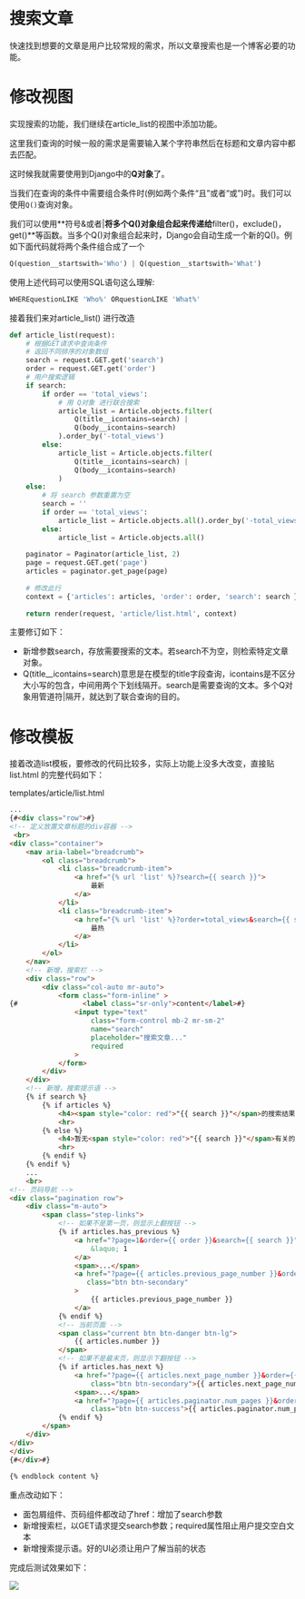 # 搜索文章
快速找到想要的文章是用户比较常规的需求，所以文章搜索也是一个博客必要的功能。

# 修改视图
实现搜索的功能，我们继续在article_list的视图中添加功能。

这里我们查询的时候一般的需求是需要输入某个字符串然后在标题和文章内容中都去匹配。

这时候我就需要使用到Django中的**Q对象**了。

当我们在查询的条件中需要组合条件时(例如两个条件“且”或者“或”)时。我们可以使用`Q()`查询对象。

我们可以使用**符号&或者|**将多个Q()对象组合起来传递给**filter()，exclude()，get()**等函数。当多个Q()对象组合起来时，Django会自动生成一个新的Q()。例如下面代码就将两个条件组合成了一个

```python
Q(question__startswith='Who') | Q(question__startswith='What')
```

使用上述代码可以使用SQL语句这么理解:

```sql
WHEREquestionLIKE 'Who%' ORquestionLIKE 'What%'
```

接着我们来对article_list() 进行改造
```python
def article_list(request):
    # 根据GET请求中查询条件
    # 返回不同排序的对象数组
    search = request.GET.get('search')
    order = request.GET.get('order')
    # 用户搜索逻辑
    if search:
        if order == 'total_views':
            # 用 Q对象 进行联合搜索
            article_list = Article.objects.filter(
                Q(title__icontains=search) |
                Q(body__icontains=search)
            ).order_by('-total_views')
        else:
            article_list = Article.objects.filter(
                Q(title__icontains=search) |
                Q(body__icontains=search)
            )
    else:
        # 将 search 参数重置为空
        search = ''
        if order == 'total_views':
            article_list = Article.objects.all().order_by('-total_views')
        else:
            article_list = Article.objects.all()
 
    paginator = Paginator(article_list, 2)
    page = request.GET.get('page')
    articles = paginator.get_page(page)
 
    # 修改此行
    context = {'articles': articles, 'order': order, 'search': search }
 
    return render(request, 'article/list.html', context)
```

主要修订如下：

- 新增参数search，存放需要搜索的文本。若search不为空，则检索特定文章对象。
- Q(title__icontains=search)意思是在模型的title字段查询，icontains是不区分大小写的包含，中间用两个下划线隔开。search是需要查询的文本。多个Q对象用管道符|隔开，就达到了联合查询的目的。

# 修改模板

接着改造list模板，要修改的代码比较多，实际上功能上没多大改变，直接贴list.html 的完整代码如下：

templates/article/list.html

```html
...
{#<div class="row">#}
<!-- 定义放置文章标题的div容器 -->
 <br>
<div class="container">
    <nav aria-label="breadcrumb">
        <ol class="breadcrumb">
            <li class="breadcrumb-item">
                <a href="{% url 'list' %}?search={{ search }}">
                    最新
                </a>
            </li>
            <li class="breadcrumb-item">
                <a href="{% url 'list' %}?order=total_views&search={{ search }}">
                    最热
                </a>
            </li>
        </ol>
    </nav>
    <!-- 新增，搜索栏 -->
    <div class="row">
        <div class="col-auto mr-auto">
            <form class="form-inline" >
{#                <label class="sr-only">content</label>#}
                <input type="text"
                    class="form-control mb-2 mr-sm-2"
                    name="search"
                    placeholder="搜索文章..."
                    required
                >
            </form>
        </div>
    </div>
    <!-- 新增，搜索提示语 -->
    {% if search %}
        {% if articles %}
            <h4><span style="color: red">"{{ search }}"</span>的搜索结果如下：</h4>
            <hr>
        {% else %}
            <h4>暂无<span style="color: red">"{{ search }}"</span>有关的文章。</h4>
            <hr>
        {% endif %}
    {% endif %}
    ...
    <br>
<!-- 页码导航 -->
<div class="pagination row">
    <div class="m-auto">
        <span class="step-links">
            <!-- 如果不是第一页，则显示上翻按钮 -->
            {% if articles.has_previous %}
                <a href="?page=1&order={{ order }}&search={{ search }}" class="btn btn-success">
                    &laquo; 1
                </a>
                <span>...</span>
                <a href="?page={{ articles.previous_page_number }}&order={{ order }}&search={{ search }}"
                   class="btn btn-secondary"
                >
                    {{ articles.previous_page_number }}
                </a>
            {% endif %}
            <!-- 当前页面 -->
            <span class="current btn btn-danger btn-lg">
                {{ articles.number }}
            </span>
            <!-- 如果不是最末页，则显示下翻按钮 -->
            {% if articles.has_next %}
                <a href="?page={{ articles.next_page_number }}&order={{ order }}&search={{ search }}"
                    class="btn btn-secondary">{{ articles.next_page_number }}</a>
                <span>...</span>
                <a href="?page={{ articles.paginator.num_pages }}&order={{ order }}&search={{ search }}"
                    class="btn btn-success">{{ articles.paginator.num_pages }} &raquo;</a>
            {% endif %}
        </span>
    </div>
</div>
</div>
{#</div>#}
 
{% endblock content %}
```

重点改动如下：

- 面包屑组件、页码组件都改动了href：增加了search参数
- 新增搜索栏，以GET请求提交search参数；required属性阻止用户提交空白文本
- 新增搜索提示语。好的UI必须让用户了解当前的状态

完成后测试效果如下：

![](https://img-blog.csdnimg.cn/img_convert/d5da2ec405e56bb599b5d9a6725630cc.png)

